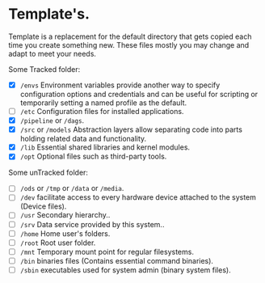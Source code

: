 # Template's.
Template is a replacement for the default directory that gets copied each time you create something new. These files mostly you may change and adapt to meet your needs.

Some Tracked folder:
- [x] `/envs` Environment variables provide another way to specify configuration options and credentials and can be useful for scripting or temporarily setting a named profile as the default.
- [ ] `/etc` Configuration files for installed applications.
- [x] `/pipeline` or `/dags`.
- [x] `/src` or `/models` Abstraction layers allow separating code into parts holding related data and functionality.
- [x] `/lib` Essential shared libraries and kernel modules.
- [x] `/opt` Optional files such as third-party tools.

Some unTracked folder:
- [ ] `/ods` or `/tmp` or `/data` or `/media`.
- [ ] `/dev` facilitate access to every hardware device attached to the system (Device files).
- [ ] `/usr` Secondary hierarchy..
- [ ] `/srv` Data service provided by this system..
- [ ] `/home` Home user's folders.
- [ ] `/root` Root user folder.
- [ ] `/mnt` Temporary mount point for regular filesystems.
- [ ] `/bin` binaries files (Contains essential command binaries).
- [ ] `/sbin` executables used for system admin (binary system files).